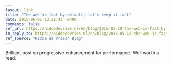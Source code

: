 ```yaml
---
layout: link
title: "The web is fast by default, let’s keep it fast"
date: 2015-06-05 13:28:43 -0400
comments: false
ref_url: https://hiddedevries.nl/en/blog/2015-05-18-the-web-is-fast-by-default-lets-keep-it-fast
in_reply_to: https://hiddedevries.nl/en/blog/2015-05-18-the-web-is-fast-by-default-lets-keep-it-fast
ref_source: "Hidde de Vries’ Blog"
---
```


Brilliant post on progressive enhancement for performance. Well worth a read.